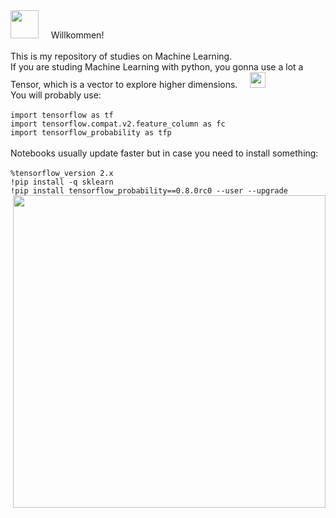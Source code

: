 <html>
<body>
  <div align="left">
  <img height=45 src="https://icons.iconarchive.com/icons/goodstuff-no-nonsense/free-space/64/stars-icon.png"/> &nbsp&nbsp&nbsp
     Willkommen!<br>
  <br>This is my repository of studies on Machine Learning.
  <br>If you are studing Machine Learning with python, you gonna use a lot a Tensor, which is a vector to explore higher dimensions. &nbsp&nbsp&nbsp
     <img height=25 width=25 src="https://icons.iconarchive.com/icons/google/noto-emoji-people-clothing-objects/32/12123-eyes-icon.png"/> 
    <br>You will probably use:<br>
    <br><code>import tensorflow as tf</code>
    <br><code>import tensorflow.compat.v2.feature_column as fc</code>
    <br><code>import tensorflow_probability as tfp</code>
    <br><br>Notebooks usually update faster but in case you need to install something:<br>
    <br><code>%tensorflow_version 2.x</code>
    <br><code>!pip install -q sklearn</code>
    <br><code>!pip install tensorflow_probability==0.8.0rc0 --user --upgrade</code>
  <img height=500 align="right" src="https://files.muzli.space/075fe1847d9a623123ae3368dff3eaca.jpeg"/>

</body>
</html>
